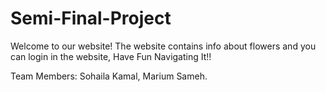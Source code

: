 # Semi-Final-Project
Welcome to our website! The website contains info about flowers and you can login in the website, Have Fun Navigating It!!

Team Members: 
Sohaila Kamal, Marium Sameh.
